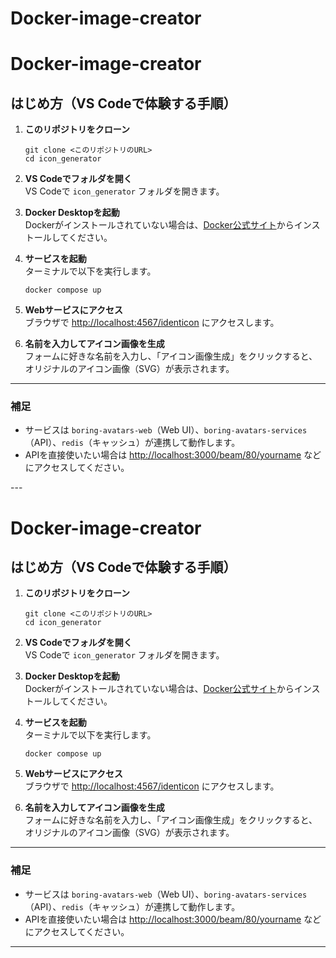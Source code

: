 # Docker-image-creator
# Docker-image-creator

## はじめ方（VS Codeで体験する手順）

1. **このリポジトリをクローン**  
   ```
   git clone <このリポジトリのURL>
   cd icon_generator
   ```

2. **VS Codeでフォルダを開く**  
   VS Codeで `icon_generator` フォルダを開きます。

3. **Docker Desktopを起動**  
   Dockerがインストールされていない場合は、[Docker公式サイト](https://www.docker.com/)からインストールしてください。

4. **サービスを起動**  
   ターミナルで以下を実行します。
   ```
   docker compose up
   ```

5. **Webサービスにアクセス**  
   ブラウザで [http://localhost:4567/identicon](http://localhost:4567/identicon) にアクセスします。

6. **名前を入力してアイコン画像を生成**  
   フォームに好きな名前を入力し、「アイコン画像生成」をクリックすると、オリジナルのアイコン画像（SVG）が表示されます。

---

### 補足

- サービスは `boring-avatars-web`（Web UI）、`boring-avatars-services`（API）、`redis`（キャッシュ）が連携して動作します。
- APIを直接使いたい場合は [http://localhost:3000/beam/80/yourname](http://localhost:3000/beam/80/yourname) などにアクセスしてください。

---<!-- filepath: /root/icon_generator/README.md -->
# Docker-image-creator

## はじめ方（VS Codeで体験する手順）

1. **このリポジトリをクローン**  
   ```
   git clone <このリポジトリのURL>
   cd icon_generator
   ```

2. **VS Codeでフォルダを開く**  
   VS Codeで `icon_generator` フォルダを開きます。

3. **Docker Desktopを起動**  
   Dockerがインストールされていない場合は、[Docker公式サイト](https://www.docker.com/)からインストールしてください。

4. **サービスを起動**  
   ターミナルで以下を実行します。
   ```
   docker compose up
   ```

5. **Webサービスにアクセス**  
   ブラウザで [http://localhost:4567/identicon](http://localhost:4567/identicon) にアクセスします。

6. **名前を入力してアイコン画像を生成**  
   フォームに好きな名前を入力し、「アイコン画像生成」をクリックすると、オリジナルのアイコン画像（SVG）が表示されます。

---

### 補足

- サービスは `boring-avatars-web`（Web UI）、`boring-avatars-services`（API）、`redis`（キャッシュ）が連携して動作します。
- APIを直接使いたい場合は [http://localhost:3000/beam/80/yourname](http://localhost:3000/beam/80/yourname) などにアクセスしてください。

---